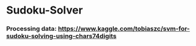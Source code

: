 # Sudoku-Solver

### Processing data: https://www.kaggle.com/tobiaszc/svm-for-sudoku-solving-using-chars74digits

